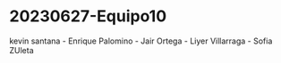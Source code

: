 # 20230627-Equipo10
kevin santana - Enrique Palomino - Jair Ortega - Liyer Villarraga - Sofia ZUleta

